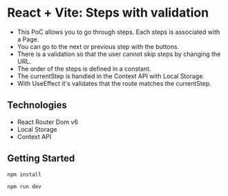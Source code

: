 # React + Vite: Steps with validation

- This PoC allows you to go through steps. Each steps is associated with a Page.
- You can go to the next or previous step with the buttons.
- There is a validation so that the user cannot skip steps by changing the URL.
- The order of the steps is defined in a constant.
- The currentStep is handled in the Context API with Local Storage.
- With UseEffect it's validates that the route matches the currentStep.

## Technologies

- React Router Dom v6
- Local Storage
- Context API

## Getting Started

```bash
npm install

npm run dev
```
